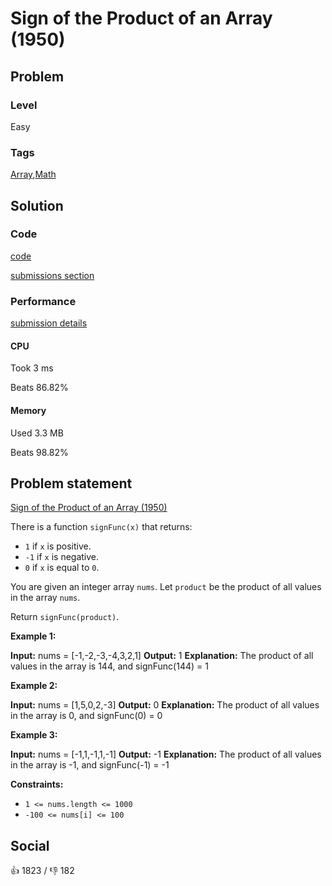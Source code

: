 # Sign of the Product of an Array (1950)

## Problem

### Level

Easy

### Tags

[Array](https://leetcode.com/tag/array),[Math](https://leetcode.com/tag/math)

## Solution

### Code

[code](solution.go)

[submissions section](https://leetcode.com/problems/sign-of-the-product-of-an-array/submissions/943172914/)

### Performance

[submission details](https://leetcode.com/submissions/detail/943172914/)

#### CPU

Took 3 ms

Beats 86.82%

#### Memory

Used 3.3 MB

Beats 98.82%

## Problem statement

[Sign of the Product of an Array (1950)](https://leetcode.com/problems/sign-of-the-product-of-an-array)

There is a function `signFunc(x)` that returns:

* `1` if `x` is positive.
* `-1` if `x` is negative.
* `0` if `x` is equal to `0`.

You are given an integer array `nums`. Let `product` be the product of all values in the array `nums`.

Return `signFunc(product)`.

**Example 1:**


**Input:** nums = [-1,-2,-3,-4,3,2,1]
**Output:** 1
**Explanation:** The product of all values in the array is 144, and signFunc(144) = 1

**Example 2:**


**Input:** nums = [1,5,0,2,-3]
**Output:** 0
**Explanation:** The product of all values in the array is 0, and signFunc(0) = 0

**Example 3:**


**Input:** nums = [-1,1,-1,1,-1]
**Output:** -1
**Explanation:** The product of all values in the array is -1, and signFunc(-1) = -1

**Constraints:**

* `1 <= nums.length <= 1000`
* `-100 <= nums[i] <= 100`

## Social

:thumbsup: 1823 / :thumbsdown: 182
